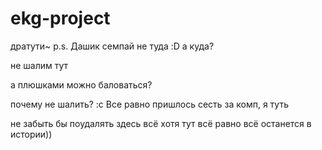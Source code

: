 # ekg-project
дратути~ p.s. Дашик
семпай не туда :D
а куда?

не шалим тут

а плюшками можно баловаться?

почему не шалить? :с
Все равно пришлось сесть за комп,
я туть

не забыть бы поудалять здесь всё
хотя тут всё равно всё останется в истории))

